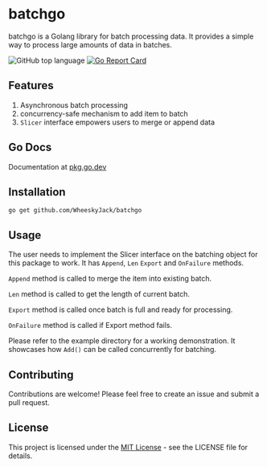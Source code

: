 # batchgo
batchgo is a Golang library for batch processing data. It provides a simple way to process large amounts of data in batches.

![GitHub top language](https://img.shields.io/github/languages/top/WheeskyJack/batchgo) [![Go Report Card](https://goreportcard.com/badge/github.com/WheeskyJack/batchgo)](https://goreportcard.com/report/github.com/WheeskyJack/batchgo)

## Features
 1. Asynchronous batch processing
 2. concurrency-safe mechanism to add item to batch
 3. `Slicer` interface empowers users to merge or append data

 ## Go Docs

   Documentation at <a href="https://pkg.go.dev/github.com/WheeskyJack/batchgo">pkg.go.dev</a>

## Installation

    go get github.com/WheeskyJack/batchgo

## Usage
The user needs to implement the Slicer interface on the batching object for this package to work. It has `Append`, `Len` `Export` and `OnFailure` methods.

`Append` method is called to merge the item into existing batch.

`Len` method is called to get the length of current batch.

`Export` method is called once batch is full and ready for processing.

`OnFailure` method is called if Export method fails.

Please refer to the example directory for a working demonstration. It showcases how `Add()` can be called concurrently for batching.

## Contributing
Contributions are welcome! Please feel free to create an issue and submit a pull request.

## License

This project is licensed under the <a href="https://github.com/WheeskyJack/batchgo/blob/main/LICENSE">MIT License</a> - see the LICENSE file for details.